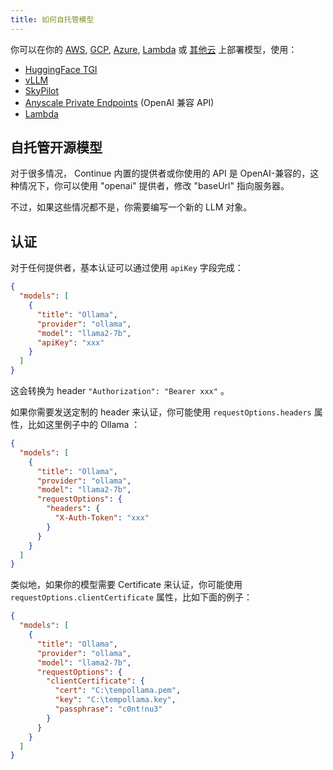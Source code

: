 ```yaml
---
title: 如何自托管模型
---
```


你可以在你的 [AWS](https://github.com/continuedev/deploy-os-code-llm#aws), [GCP](https://github.com/continuedev/deploy-os-code-llm#gcp), [Azure](https://github.com/continuedev/deploy-os-code-llm#azure), [Lambda](https://lambdalabs.com/) 或 [其他云](https://github.com/continuedev/deploy-os-code-llm#others-2) 上部署模型，使用：

- [HuggingFace TGI](https://github.com/continuedev/deploy-os-code-llm#tgi)
- [vLLM](https://github.com/continuedev/deploy-os-code-llm#vllm)
- [SkyPilot](https://github.com/continuedev/deploy-os-code-llm#skypilot)
- [Anyscale Private Endpoints](https://github.com/continuedev/deploy-os-code-llm#anyscale-private-endpoints) (OpenAI 兼容 API)
- [Lambda](https://github.com/continuedev/deploy-os-code-llm#lambda)

## 自托管开源模型

对于很多情况， Continue 内置的提供者或你使用的 API 是 OpenAI-兼容的，这种情况下，你可以使用 "openai" 提供者，修改 "baseUrl" 指向服务器。

不过，如果这些情况都不是，你需要编写一个新的 LLM 对象。

## 认证

对于任何提供者，基本认证可以通过使用 `apiKey` 字段完成：

```json title="config.json"
{
  "models": [
    {
      "title": "Ollama",
      "provider": "ollama",
      "model": "llama2-7b",
      "apiKey": "xxx"
    }
  ]
}
```

这会转换为 header `"Authorization": "Bearer xxx"` 。

如果你需要发送定制的 header 来认证，你可能使用 `requestOptions.headers` 属性，比如这里例子中的 Ollama ：

```json title="config.json"
{
  "models": [
    {
      "title": "Ollama",
      "provider": "ollama",
      "model": "llama2-7b",
      "requestOptions": {
        "headers": {
          "X-Auth-Token": "xxx"
        }
      }
    }
  ]
}
```

类似地，如果你的模型需要 Certificate 来认证，你可能使用 `requestOptions.clientCertificate` 属性，比如下面的例子：

```json title="config.json"
{
  "models": [
    {
      "title": "Ollama",
      "provider": "ollama",
      "model": "llama2-7b",
      "requestOptions": {
        "clientCertificate": {
          "cert": "C:\tempollama.pem",
          "key": "C:\tempollama.key",
          "passphrase": "c0nt!nu3"
        }
      }
    }
  ]
}
```
